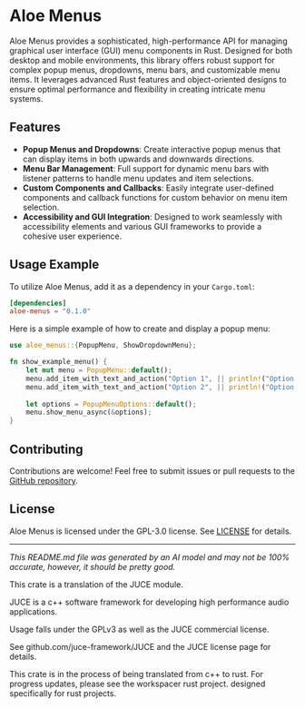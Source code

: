 # Aloe Menus

Aloe Menus provides a sophisticated, high-performance API for managing graphical user interface (GUI) menu components in Rust. Designed for both desktop and mobile environments, this library offers robust support for complex popup menus, dropdowns, menu bars, and customizable menu items. It leverages advanced Rust features and object-oriented designs to ensure optimal performance and flexibility in creating intricate menu systems.

## Features

- **Popup Menus and Dropdowns**: Create interactive popup menus that can display items in both upwards and downwards directions.
- **Menu Bar Management**: Full support for dynamic menu bars with listener patterns to handle menu updates and item selections.
- **Custom Components and Callbacks**: Easily integrate user-defined components and callback functions for custom behavior on menu item selection.
- **Accessibility and GUI Integration**: Designed to work seamlessly with accessibility elements and various GUI frameworks to provide a cohesive user experience.

## Usage Example

To utilize Aloe Menus, add it as a dependency in your `Cargo.toml`:

```toml
[dependencies]
aloe-menus = "0.1.0"
```

Here is a simple example of how to create and display a popup menu:

```rust
use aloe_menus::{PopupMenu, ShowDropdownMenu};

fn show_example_menu() {
    let mut menu = PopupMenu::default();
    menu.add_item_with_text_and_action("Option 1", || println!("Option 1 selected"));
    menu.add_item_with_text_and_action("Option 2", || println!("Option 2 selected"));
    
    let options = PopupMenuOptions::default();
    menu.show_menu_async(&options);
}
```

## Contributing

Contributions are welcome! Feel free to submit issues or pull requests to the [GitHub repository](https://github.com/klebs6/aloe-rs).

## License

Aloe Menus is licensed under the GPL-3.0 license. See [LICENSE](https://github.com/klebs6/aloe-rs/blob/main/LICENSE) for details.

---

*This README.md file was generated by an AI model and may not be 100% accurate, however, it should be pretty good.*

This crate is a translation of the JUCE module.

JUCE is a c++ software framework for developing high performance audio applications.

Usage falls under the GPLv3 as well as the JUCE commercial license.

See github.com/juce-framework/JUCE and the JUCE license page for details.

This crate is in the process of being translated from c++ to rust. For progress updates, please see the workspacer rust project. designed specifically for rust projects.
